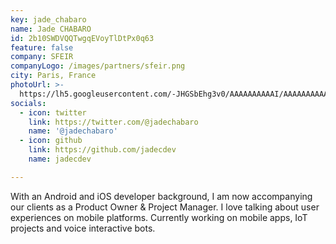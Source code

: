 ```yaml
---
key: jade_chabaro
name: Jade CHABARO
id: 2b10SWDVQQTwgqEVoyTlDtPx0q63
feature: false
company: SFEIR
companyLogo: /images/partners/sfeir.png
city: Paris, France
photoUrl: >-
  https://lh5.googleusercontent.com/-JHGSbEhg3v0/AAAAAAAAAAI/AAAAAAAAAAc/8Si7Zn80HEg/photo.jpg
socials:
  - icon: twitter
    link: https://twitter.com/@jadechabaro
    name: '@jadechabaro'
  - icon: github
    link: https://github.com/jadecdev
    name: jadecdev

---
```


With an Android and iOS developer background, I am now accompanying our clients as a Product Owner & Project Manager.
I love talking about user experiences on mobile platforms. Currently working on mobile apps, IoT projects and voice interactive bots.